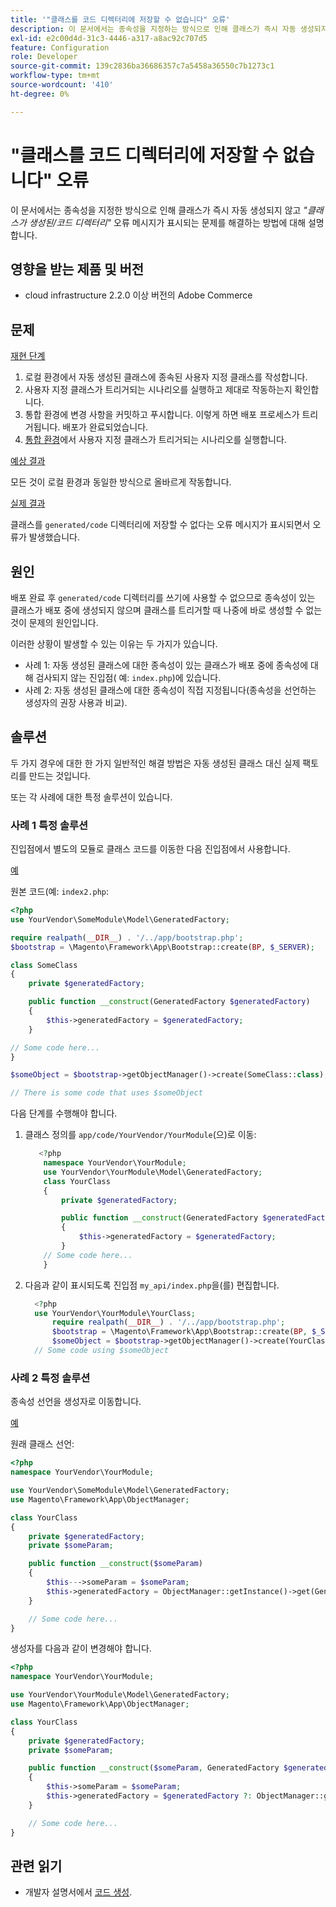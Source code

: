 ```yaml
---
title: '"클래스를 코드 디렉터리에 저장할 수 없습니다" 오류'
description: 이 문서에서는 종속성을 지정하는 방식으로 인해 클래스가 즉시 자동 생성되지 않고 *"클래스가 생성된/코드 디렉터리에 저장될 수 없음"* 오류 메시지가 표시되는 문제를 해결하는 방법에 대해 설명합니다.
exl-id: e2c00d4d-31c3-4446-a317-a8ac92c707d5
feature: Configuration
role: Developer
source-git-commit: 139c2836ba36686357c7a5458a36550c7b1273c1
workflow-type: tm+mt
source-wordcount: '410'
ht-degree: 0%

---
```


# &quot;클래스를 코드 디렉터리에 저장할 수 없습니다&quot; 오류

이 문서에서는 종속성을 지정한 방식으로 인해 클래스가 즉시 자동 생성되지 않고 *&quot;클래스가 생성된/코드 디렉터리&quot;* 오류 메시지가 표시되는 문제를 해결하는 방법에 대해 설명합니다.

## 영향을 받는 제품 및 버전

* cloud infrastructure 2.2.0 이상 버전의 Adobe Commerce

## 문제

<u>재현 단계</u>

1. 로컬 환경에서 자동 생성된 클래스에 종속된 사용자 지정 클래스를 작성합니다.
1. 사용자 지정 클래스가 트리거되는 시나리오를 실행하고 제대로 작동하는지 확인합니다.
1. 통합 환경에 변경 사항을 커밋하고 푸시합니다. 이렇게 하면 배포 프로세스가 트리거됩니다. 배포가 완료되었습니다.
1. [통합 환경](https://experienceleague.adobe.com/ko/docs/experience-cloud-kcs/kbarticles/ka-27242)에서 사용자 지정 클래스가 트리거되는 시나리오를 실행합니다.

<u>예상 결과</u>

모든 것이 로컬 환경과 동일한 방식으로 올바르게 작동합니다.

<u>실제 결과</u>

클래스를 `generated/code` 디렉터리에 저장할 수 없다는 오류 메시지가 표시되면서 오류가 발생했습니다.

## 원인

배포 완료 후 `generated/code` 디렉터리를 쓰기에 사용할 수 없으므로 종속성이 있는 클래스가 배포 중에 생성되지 않으며 클래스를 트리거할 때 나중에 바로 생성할 수 없는 것이 문제의 원인입니다.

이러한 상황이 발생할 수 있는 이유는 두 가지가 있습니다.

* 사례 1: 자동 생성된 클래스에 대한 종속성이 있는 클래스가 배포 중에 종속성에 대해 검사되지 않는 진입점( 예: `index.php`)에 있습니다.
* 사례 2: 자동 생성된 클래스에 대한 종속성이 직접 지정됩니다(종속성을 선언하는 생성자의 권장 사용과 비교).

## 솔루션

두 가지 경우에 대한 한 가지 일반적인 해결 방법은 자동 생성된 클래스 대신 실제 팩토리를 만드는 것입니다.

또는 각 사례에 대한 특정 솔루션이 있습니다.

### 사례 1 특정 솔루션

진입점에서 별도의 모듈로 클래스 코드를 이동한 다음 진입점에서 사용합니다.

<u>예</u>

원본 코드(예: `index2.php`:

```php
<?php
use YourVendor\SomeModule\Model\GeneratedFactory;

require realpath(__DIR__) . '/../app/bootstrap.php';
$bootstrap = \Magento\Framework\App\Bootstrap::create(BP, $_SERVER);

class SomeClass
{
    private $generatedFactory;

    public function __construct(GeneratedFactory $generatedFactory)
    {
        $this->generatedFactory = $generatedFactory;
    }

// Some code here...
}

$someObject = $bootstrap->getObjectManager()->create(SomeClass::class);

// There is some code that uses $someObject
```

다음 단계를 수행해야 합니다.

1. 클래스 정의를 `app/code/YourVendor/YourModule`(으)로 이동:

   ```php
      <?php
       namespace YourVendor\YourModule;
       use YourVendor\YourModule\Model\GeneratedFactory;
       class YourClass
       {
           private $generatedFactory;
   
           public function __construct(GeneratedFactory $generatedFactory)
           {
               $this->generatedFactory = $generatedFactory;
           }
       // Some code here...
       }
   ```

1. 다음과 같이 표시되도록 진입점 `my_api/index.php`을(를) 편집합니다.

   ```php
     <?php
     use YourVendor\YourModule\YourClass;
         require realpath(__DIR__) . '/../app/bootstrap.php';
         $bootstrap = \Magento\Framework\App\Bootstrap::create(BP, $_SERVER);
         $someObject = $bootstrap->getObjectManager()->create(YourClass::class);
     // Some code using $someObject
   ```

### 사례 2 특정 솔루션

종속성 선언을 생성자로 이동합니다.

<u>예</u>

원래 클래스 선언:

```php
<?php
namespace YourVendor\YourModule;

use YourVendor\SomeModule\Model\GeneratedFactory;
use Magento\Framework\App\ObjectManager;

class YourClass
{
    private $generatedFactory;
    private $someParam;

    public function __construct($someParam)
    {
        $this--->someParam = $someParam;
        $this->generatedFactory = ObjectManager::getInstance()->get(GeneratedFactory::class);
    }

    // Some code here...
}
```

생성자를 다음과 같이 변경해야 합니다.

```php
<?php
namespace YourVendor\YourModule;

use YourVendor\YourModule\Model\GeneratedFactory;
use Magento\Framework\App\ObjectManager;

class YourClass
{
    private $generatedFactory;
    private $someParam;

    public function __construct($someParam, GeneratedFactory $generatedFactory = null)
    {
        $this->someParam = $someParam;
        $this->generatedFactory = $generatedFactory ?: ObjectManager::getInstance()->get(GeneratedFactory::class);
    }

    // Some code here...
}
```

## 관련 읽기

* 개발자 설명서에서 [코드 생성](https://developer.adobe.com/commerce/php/development/components/code-generation/).
